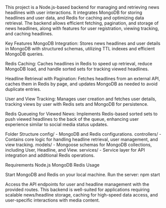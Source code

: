 This project is a Node.js-based backend for managing and retrieving news headlines with user interactions.
It integrates MongoDB for storing headlines and user data, and Redis for caching and optimizing data retrieval. 
The backend allows efficient fetching, pagination, and storage of news headlines, along with features for user registration,
viewing tracking, and caching headlines.

Key Features
MongoDB Integration: Stores news headlines and user details in MongoDB with structured schemas, 
utilizing TTL indexes and efficient MongoDB queries.

Redis Caching: Caches headlines in Redis to speed up retrieval, reduce MongoDB load,
and handle sorted sets for tracking viewed headlines.

Headline Retrieval with Pagination: Fetches headlines from an external API, 
caches them in Redis by page, and updates MongoDB as needed to avoid duplicate entries.

User and View Tracking: Manages user creation and fetches user details,
tracking views by user with Redis sets and MongoDB for persistence.

Redis Queueing for Viewed News: Implements Redis-based sorted sets to push viewed headlines to the back of the queue,
enhancing user experience similar to social media status updates.

Folder Structure
config/ - MongoDB and Redis configurations.
controllers/ - Contains core logic for handling headline retrieval, user management, and view tracking.
models/ - Mongoose schemas for MongoDB collections, including User, Headline, and View.
services/ - Service layer for API integration and additional Redis operations.

Requirements
Node.js
MongoDB
Redis
Usage

Start MongoDB and Redis on your local machine.
Run the server:   npm start

Access the API endpoints for user and headline management with the provided routes.
This backend is well-suited for applications requiring scalable news/headline storage, 
caching for high-speed data access, and user-specific interactions with media content.

